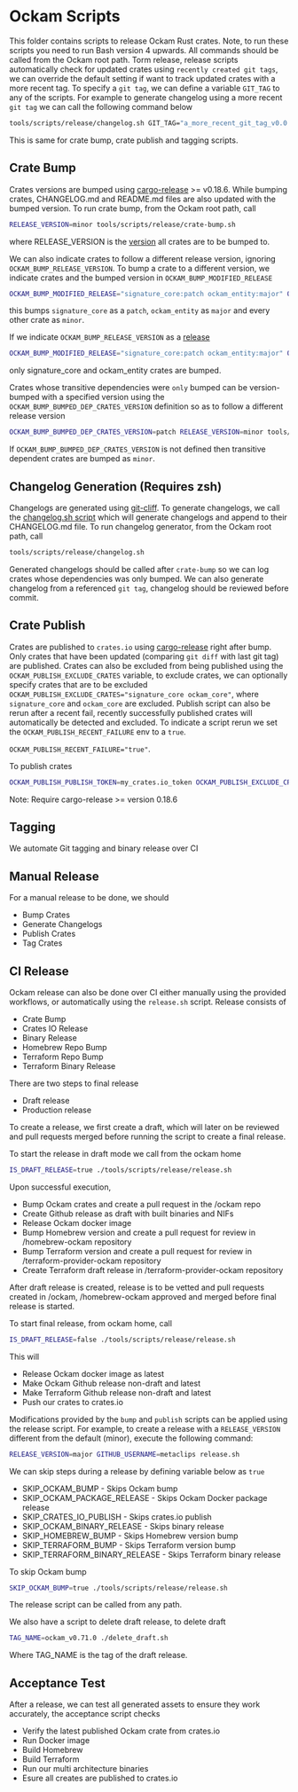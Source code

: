 # Ockam Scripts

This folder contains scripts to release Ockam Rust crates. Note, to run these scripts you need to run Bash version 4 upwards. All commands should be called from the Ockam root path.
Torm release, release scripts automatically check for updated crates using `recently created git tags`, we can override the default setting if want to track updated crates with a more recent tag. To specify a `git tag`, we can define a variable `GIT_TAG` to any of the scripts. For example to generate changelog using a more recent `git tag` we can call the following command below
```bash
tools/scripts/release/changelog.sh GIT_TAG="a_more_recent_git_tag_v0.0.0"
```
This is same for crate bump, crate publish and tagging scripts.

## Crate Bump

Crates versions are bumped using [cargo-release](https://github.com/crate-ci/cargo-release/issues) >= v0.18.6. While bumping crates, CHANGELOG.md and README.md files are also updated with the bumped version.
To run crate bump, from the Ockam root path, call
```bash
RELEASE_VERSION=minor tools/scripts/release/crate-bump.sh
```
where RELEASE_VERSION is the [version](https://github.com/crate-ci/cargo-release/blob/master/docs/reference.md#bump-level) all crates are to be bumped to.

We can also indicate crates to follow a different release version, ignoring `OCKAM_BUMP_RELEASE_VERSION`. To bump a crate to a different version, we indicate crates and the bumped version in `OCKAM_BUMP_MODIFIED_RELEASE`
```bash
OCKAM_BUMP_MODIFIED_RELEASE="signature_core:patch ockam_entity:major" OCKAM_BUMP_RELEASE_VERSION=minor tools/scripts/release/crate-bump.sh
```
this bumps `signature_core` as a `patch`, `ockam_entity` as `major` and every other crate as `minor`.

If we indicate `OCKAM_BUMP_RELEASE_VERSION` as a [release](https://github.com/crate-ci/cargo-release/blob/master/docs/reference.md#bump-level)
```bash
OCKAM_BUMP_MODIFIED_RELEASE="signature_core:patch ockam_entity:major" OCKAM_BUMP_RELEASE_VERSION=release tools/scripts/release/crate-bump.sh
```
only signature_core and ockam_entity crates are bumped.

Crates whose transitive dependencies were `only` bumped can be version-bumped with a specified version using the `OCKAM_BUMP_BUMPED_DEP_CRATES_VERSION` definition so as to follow a different release version
```bash
OCKAM_BUMP_BUMPED_DEP_CRATES_VERSION=patch RELEASE_VERSION=minor tools/scripts/release/crate-bump.sh
```
If `OCKAM_BUMP_BUMPED_DEP_CRATES_VERSION` is not defined then transitive dependent crates are bumped as `minor`.

## Changelog Generation (Requires zsh)

Changelogs are generated using [git-cliff](https://github.com/orhun/git-cliff). To generate changelogs, we call the [changelog.sh script](https://github.com/build-trust/ockam/blob/develop/tools/scripts/release/changelog.sh) which will generate changelogs and append to their CHANGELOG.md file.
To run changelog generator, from the Ockam root path, call
```bash
tools/scripts/release/changelog.sh
```
Generated changelogs should be called after `crate-bump` so we can log crates whose dependencies was only bumped.
We can also generate changelog from a referenced `git tag`, changelog should be reviewed before commit.

## Crate Publish

Crates are published to `crates.io` using [cargo-release](https://github.com/crate-ci/cargo-release) right after bump. Only crates that have been updated (comparing `git diff` with last git tag) are published. Crates can also be excluded from being published using the `OCKAM_PUBLISH_EXCLUDE_CRATES` variable, to exclude crates, we can optionally specify crates that are to be excluded `OCKAM_PUBLISH_EXCLUDE_CRATES="signature_core ockam_core"`, where `signature_core` and `ockam_core` are excluded. Publish script can also be rerun after a recent fail, recently successfully published crates will automatically be detected and excluded. To indicate a script rerun we set the `OCKAM_PUBLISH_RECENT_FAILURE` env to a `true`.

`OCKAM_PUBLISH_RECENT_FAILURE="true"`.

To publish crates
```bash
OCKAM_PUBLISH_PUBLISH_TOKEN=my_crates.io_token OCKAM_PUBLISH_EXCLUDE_CRATES="signature_core ockam_core" tools/scripts/release/crate-publish.sh
```
Note: Require cargo-release >= version 0.18.6

## Tagging

We automate Git tagging and binary release over CI

## Manual Release

For a manual release to be done, we should

- Bump Crates
- Generate Changelogs
- Publish Crates
- Tag Crates

## CI Release

Ockam release can also be done over CI either manually using the provided workflows, or automatically using the `release.sh` script. Release consists of

- Crate Bump
- Crates IO Release
- Binary Release
- Homebrew Repo Bump
- Terraform Repo Bump
- Terraform Binary Release

There are two steps to final release
- Draft release
- Production release

To create a release, we first create a draft, which will later on be reviewed and pull requests merged before running the script to create a final release.

To start the release in draft mode we call from the ockam home

```bash
IS_DRAFT_RELEASE=true ./tools/scripts/release/release.sh
```

Upon successful execution,
- Bump Ockam crates and create a pull request in the /ockam repo
- Create Github release as draft with built binaries and NIFs
- Release Ockam docker image
- Bump Homebrew version and create a pull request for review in /homebrew-ockam repository
- Bump Terraform version and create a pull request for review in /terraform-provider-ockam repository
- Create Terraform draft release in /terraform-provider-ockam repository

After draft release is created, release is to be vetted and pull requests created in /ockam, /homebrew-ockam approved and merged before final release is started.

To start final release, from ockam home, call

```bash
IS_DRAFT_RELEASE=false ./tools/scripts/release/release.sh
```
This will
- Release Ockam docker image as latest
- Make Ockam Github release non-draft and latest
- Make Terraform Github release non-draft and latest
- Push our crates to crates.io

Modifications provided by the `bump` and `publish` scripts can be applied using the release script. For example, to create a release with a `RELEASE_VERSION` different from the default (minor), execute the following command:

```bash
RELEASE_VERSION=major GITHUB_USERNAME=metaclips release.sh
```

We can skip steps during a release by defining variable below as `true`
- SKIP_OCKAM_BUMP - Skips Ockam bump
- SKIP_OCKAM_PACKAGE_RELEASE - Skips Ockam Docker package release
- SKIP_CRATES_IO_PUBLISH - Skips crates.io publish
- SKIP_OCKAM_BINARY_RELEASE - Skips binary release
- SKIP_HOMEBREW_BUMP - Skips Homebrew version bump
- SKIP_TERRAFORM_BUMP - Skips Terraform version bump
- SKIP_TERRAFORM_BINARY_RELEASE - Skips Terraform binary release

To skip Ockam bump
```bash
SKIP_OCKAM_BUMP=true ./tools/scripts/release/release.sh
```

The release script can be called from any path.

We also have a script to delete draft release, to delete draft

```bash
TAG_NAME=ockam_v0.71.0 ./delete_draft.sh
```

Where TAG_NAME is the tag of the draft release.

## Acceptance Test

After a release, we can test all generated assets to ensure they work accurately, the acceptance script checks

- Verify the latest published Ockam crate from crates.io
- Run Docker image
- Build Homebrew
- Build Terraform
- Run our multi architecture binaries
- Esure all creates are published to crates.io
